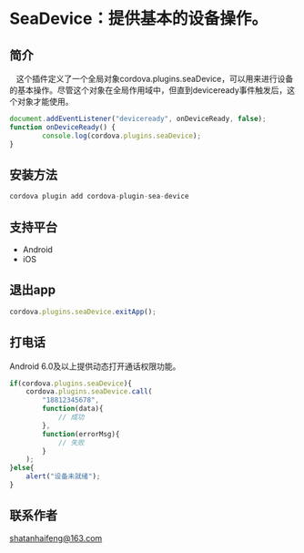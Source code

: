 # SeaDevice：提供基本的设备操作。
## 简介
   这个插件定义了一个全局对象cordova.plugins.seaDevice，可以用来进行设备的基本操作。尽管这个对象在全局作用域中，但直到deviceready事件触发后，这个对象才能使用。
```javascript
document.addEventListener("deviceready", onDeviceReady, false);
function onDeviceReady() {
    	console.log(cordova.plugins.seaDevice);
}
```
## 安装方法
```javascript
cordova plugin add cordova-plugin-sea-device
```
## 支持平台
* Android
* iOS

## 退出app
```javascript
cordova.plugins.seaDevice.exitApp();
```
## 打电话
Android 6.0及以上提供动态打开通话权限功能。
```javascript
if(cordova.plugins.seaDevice){
    cordova.plugins.seaDevice.call(
        "18812345678",
        function(data){
            // 成功 
        },
        function(errorMsg){
            // 失败
        }
    );
}else{
    alert("设备未就绪");
}
```
## 联系作者
shatanhaifeng@163.com

